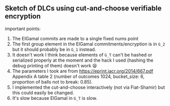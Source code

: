 ## Sketch of DLCs using cut-and-choose verifiable encryption

important points:

1. The ElGamal commits are made to a single fixed nums point
2. The first group element in the ElGamal commitments/encryption is in `G_2` but it should probably be in `G_1` instead.
3. It doesn't work I think because elements of `G_T` can't be hashed or serialized properly at the moment and the hack I used (hashing the debug printing of them) doesn't work 😫
4. The parameters I took are from https://eprint.iacr.org/2014/667.pdf Appendix A table 2 (number of outcomes 1024, bucket_size: 6, proportion of balls not to break: 0.85).
5. I implemented the cut-and-choose interactively (not via Fiat-Shamir) but this could easily be changed.
6. It's slow because ElGamal in `G_T` is slow.
